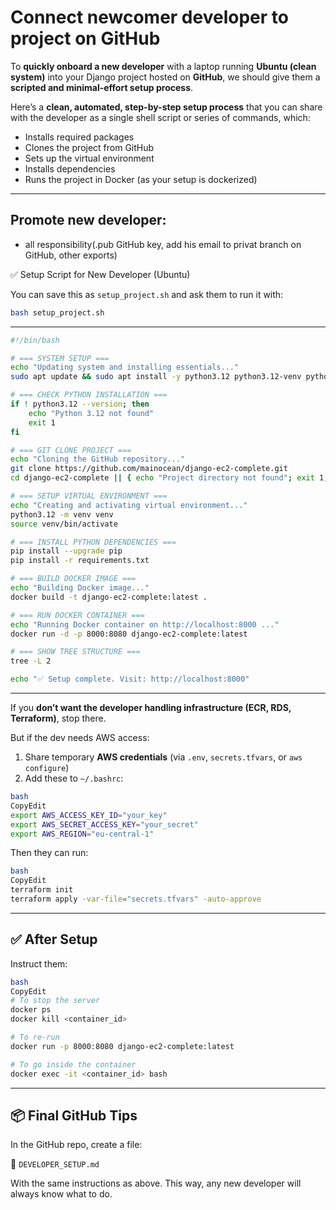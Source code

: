 # Connect newcomer developer to project on GitHub

To **quickly onboard a new developer** with a laptop running **Ubuntu (clean system)** into your Django project hosted on **GitHub**, we should give them a **scripted and minimal-effort setup process**.

Here’s a **clean, automated, step-by-step setup process** that you can share with the developer as a single shell script or series of commands, which:

- Installs required packages
- Clones the project from GitHub
- Sets up the virtual environment
- Installs dependencies
- Runs the project in Docker (as your setup is dockerized)

---

## Promote new developer:

- all responsibility(.pub GitHub key, add his email to privat branch on GitHub, other exports)

✅ Setup Script for New Developer (Ubuntu)

You can save this as `setup_project.sh` and ask them to run it with:

```bash
bash setup_project.sh
```

---

```bash
#!/bin/bash

# === SYSTEM SETUP ===
echo "Updating system and installing essentials..."
sudo apt update && sudo apt install -y python3.12 python3.12-venv python3.12-dev python3-pip docker.io git tree

# === CHECK PYTHON INSTALLATION ===
if ! python3.12 --version; then
    echo "Python 3.12 not found"
    exit 1
fi

# === GIT CLONE PROJECT ===
echo "Cloning the GitHub repository..."
git clone https://github.com/mainocean/django-ec2-complete.git
cd django-ec2-complete || { echo "Project directory not found"; exit 1; }

# === SETUP VIRTUAL ENVIRONMENT ===
echo "Creating and activating virtual environment..."
python3.12 -m venv venv
source venv/bin/activate

# === INSTALL PYTHON DEPENDENCIES ===
pip install --upgrade pip
pip install -r requirements.txt

# === BUILD DOCKER IMAGE ===
echo "Building Docker image..."
docker build -t django-ec2-complete:latest .

# === RUN DOCKER CONTAINER ===
echo "Running Docker container on http://localhost:8000 ..."
docker run -d -p 8000:8080 django-ec2-complete:latest

# === SHOW TREE STRUCTURE ===
tree -L 2

echo "✅ Setup complete. Visit: http://localhost:8000"

```

---

If you **don’t want the developer handling infrastructure (ECR, RDS, Terraform)**, stop there.

But if the dev needs AWS access:

1. Share temporary **AWS credentials** (via `.env`, `secrets.tfvars`, or `aws configure`)
2. Add these to `~/.bashrc`:

```bash
bash
CopyEdit
export AWS_ACCESS_KEY_ID="your_key"
export AWS_SECRET_ACCESS_KEY="your_secret"
export AWS_REGION="eu-central-1"

```

Then they can run:

```bash
bash
CopyEdit
terraform init
terraform apply -var-file="secrets.tfvars" -auto-approve

```

---

## ✅ After Setup

Instruct them:

```bash
bash
CopyEdit
# To stop the server
docker ps
docker kill <container_id>

# To re-run
docker run -p 8000:8080 django-ec2-complete:latest

# To go inside the container
docker exec -it <container_id> bash

```

---

## 📦 Final GitHub Tips

In the GitHub repo, create a file:

📄 `DEVELOPER_SETUP.md`

With the same instructions as above. This way, any new developer will always know what to do.